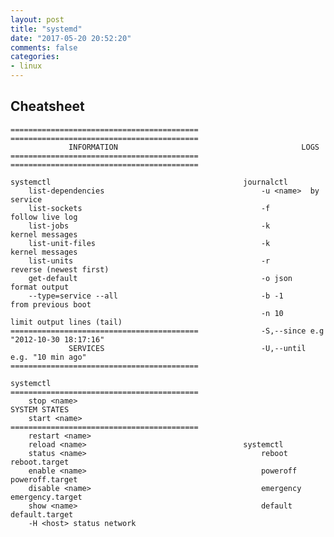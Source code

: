 ```yaml
---
layout: post
title: "systemd"
date: "2017-05-20 20:52:20"
comments: false
categories:
- linux
---
```



## Cheatsheet

    ==========================================          ==========================================
                 INFORMATION                                         LOGS                         
    ==========================================          ==========================================
                                                                                                  
    systemctl                                           journalctl                                
        list-dependencies                                   -u <name>  by service                 
        list-sockets                                        -f         follow live log            
        list-jobs                                           -k         kernel messages            
        list-unit-files                                     -k         kernel messages            
        list-units                                          -r         reverse (newest first)     
        get-default                                         -o json    format output              
        --type=service --all                                -b -1      from previous boot         
                                                            -n 10      limit output lines (tail)  
    ==========================================              -S,--since e.g "2012-10-30 18:17:16"  
                 SERVICES                                   -U,--until e.g. "10 min ago"          
    ==========================================                                                    
                                                                                                  
    systemctl                                           ==========================================
        stop <name>                                                  SYSTEM STATES                
        start <name>                                    ==========================================
        restart <name>                                                                            
        reload <name>                                   systemctl                                 
        status <name>                                       reboot       reboot.target            
        enable <name>                                       poweroff     poweroff.target          
        disable <name>                                      emergency    emergency.target         
        show <name>                                         default      default.target           
        -H <host> status network                                                                  

